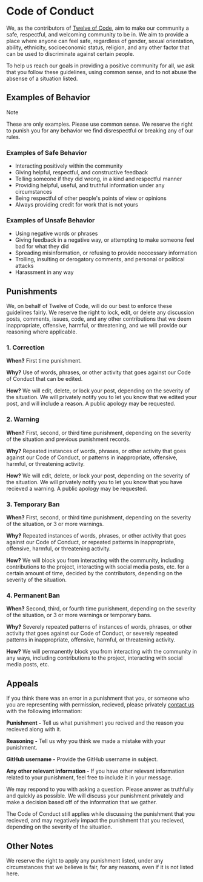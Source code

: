 # Code of Conduct

We, as the contributors of [Twelve of Code](https://github.com/twelve-of-code-official), aim to make our community a safe, respectful, and welcoming community to be in. We aim to provide a place where anyone can feel safe, regardless of gender, sexual orientation, ability, ethnicity, socioeconomic status, religion, and any other factor that can be used to discriminate against certain people.

To help us reach our goals in providing a positive community for all, we ask that you follow these guidelines, using common sense, and to not abuse the absense of a situation listed.

## Examples of Behavior
> [!NOTE]
> These are only examples. Please use common sense. We reserve the right to punish you for any behavior we find disrespectful or breaking any of our rules.

### Examples of Safe Behavior

- Interacting positively within the community
- Giving helpful, respectful, and constructive feedback
- Telling someone if they did wrong, in a kind and respectful manner
- Providing helpful, useful, and truthful information under any circumstances
- Being respectful of other people's points of view or opinions
- Always providing credit for work that is not yours

### Examples of Unsafe Behavior

- Using negative words or phrases
- Giving feedback in a negative way, or attempting to make someone feel bad for what they did
- Spreading misinformation, or refusing to provide neccessary information
- Trolling, insulting or derogatory comments, and personal or political attacks
- Harassment in any way

## Punishments

We, on behalf of Twelve of Code, will do our best to enforce these guidelines fairly. We reserve the right to lock, edit, or delete any discussion posts, comments, issues, code, and any other contributions that we deem inappropriate, offensive, harmful, or threatening, and we will provide our reasoning where applicable.

### 1. Correction

**When?** First time punishment.

**Why?** Use of words, phrases, or other activity that goes against our Code of Conduct that can be edited.

**How?** We will edit, delete, or lock your post, depending on the severity of the situation. We will privately notify you to let you know that we edited your post, and will include a reason. A public apology may be requested.

### 2. Warning

**When?** First, second, or third time punishment, depending on the severity of the situation and previous punishment records.

**Why?** Repeated instances of words, phrases, or other activity that goes against our Code of Conduct, or patterns in inappropriate, offensive, harmful, or threatening activity.

**How?** We will edit, delete, or lock your post, depending on the severity of the situation. We will privately notify you to let you know that you have recieved a warning. A public apology may be requested.

### 3. Temporary Ban

**When?** First, second, or third time punishment, depending on the severity of the situation, or 3 or more warnings.

**Why?** Repeated instances of words, phrases, or other activity that goes against our Code of Conduct, or repeated patterns in inappropriate, offensive, harmful, or threatening activity.

**How?** We will block you from interacting with the community, including contributions to the project, interacting with social media posts, etc. for a certain amount of time, decided by the contributors, depending on the severity of the situation.

### 4. Permanent Ban

**When?** Second, third, or fourth time punishment, depending on the severity of the situation, or 3 or more warnings or temporary bans.

**Why?** Severely repeated patterns of instances of words, phrases, or other activity that goes against our Code of Conduct, or severely repeated patterns in inappropriate, offensive, harmful, or threatening activity.

**How?** We will permanently block you from interacting with the community in any ways, including contributions to the project, interacting with social media posts, etc.

## Appeals

If you think there was an error in a punishment that you, or someone who you are representing with permission, recieved, please privately [contact us](https://mesure.x10.mx/contact) with the following information:

**Punishment -** Tell us what punishment you recived and the reason you recieved along with it.

**Reasoning -** Tell us why you think we made a mistake with your punishment.

**GitHub username -** Provide the GitHub username in subject.

**Any other relevant information -** If you have other relevant information related to your punishment, feel free to include it in your message.

We may respond to you with asking a question. Please answer as truthfully and quickly as possible. We will discuss your punishment privately and make a decision based off of the information that we gather.

The Code of Conduct still applies while discussing the punishment that you recieved, and may negatively impact the punishment that you recieved, depending on the severity of the situation.

## Other Notes

We reserve the right to apply any punishment listed, under any circumstances that we believe is fair, for any reasons, even if it is not listed here.
